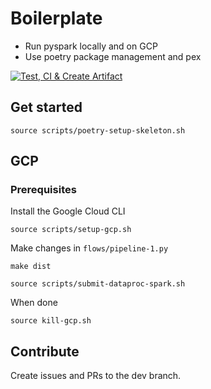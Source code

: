 # Boilerplate
- Run pyspark locally and on GCP
- Use poetry package management and pex

[![Test, CI & Create Artifact](https://github.com/sthenkel23/spark-play/actions/workflows/ci.yml/badge.svg?branch=main)](https://github.com/sthenkel23/spark-play/actions/workflows/ci.yml)

## Get started 
`source scripts/poetry-setup-skeleton.sh`

## GCP

### Prerequisites
Install the Google Cloud CLI

`source scripts/setup-gcp.sh`

Make changes in `flows/pipeline-1.py`

`make dist`

`source scripts/submit-dataproc-spark.sh`

When done

`source kill-gcp.sh`

## Contribute
Create issues and PRs to the dev branch.
